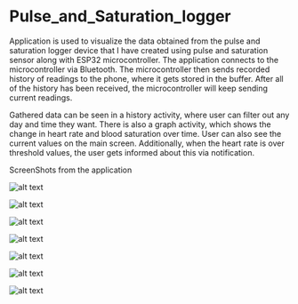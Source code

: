 # Pulse_and_Saturation_logger

Application is used to visualize the data obtained from the pulse and saturation logger device that I have created using pulse and saturation sensor along with ESP32 microcontroller. The application connects to the microcontroller via Bluetooth. The microcontroller then sends recorded history of readings to the phone, where it gets stored in the buffer. After all of the history has been received, the microcontroller will keep sending current readings. 

Gathered data can be seen in a history activity, where user can filter out any day and time they want. There is also a graph activity, which shows the change in heart rate and blood saturation over time. User can also see the current values on the main screen. Additionally, when the heart rate is over threshold values, the user gets informed about this via notification.


ScreenShots from the application

![alt text](https://github.com/PiotrWesoly/Pulse_and_Saturation_logger/blob/master/Screenshot_20220521-130622_Pusle%20and%20Saturation%20logger.jpg?raw=true=200x100)

![alt text](https://github.com/PiotrWesoly/Pulse_and_Saturation_logger/blob/master/device%20with%20app.png?raw=true)

![alt text](https://github.com/PiotrWesoly/Pulse_and_Saturation_logger/blob/master/Screenshot_20220522-093040_Pusle%20and%20Saturation%20logger.jpg?raw=true)

![alt text](https://github.com/PiotrWesoly/Pulse_and_Saturation_logger/blob/master/Screenshot_20220724-125841_Pusle%20and%20Saturation%20logger.jpg?raw=true)

![alt text](https://github.com/PiotrWesoly/Pulse_and_Saturation_logger/blob/master/Screenshot_20220601-175137_Pusle%20and%20Saturation%20logger.jpg?raw=true)

![alt text](https://github.com/PiotrWesoly/Pulse_and_Saturation_logger/blob/master/Screenshot_20220616-122247_Pusle%20and%20Saturation%20logger.jpg?raw=true)

![alt text](https://github.com/PiotrWesoly/Pulse_and_Saturation_logger/blob/master/Screenshot_20220724-124018_Pusle%20and%20Saturation%20logger.jpg?raw=true)

